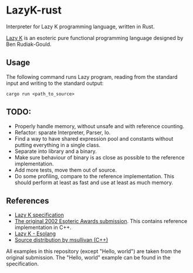 # LazyK-rust
Interpreter for Lazy K programming language, written in Rust.

[Lazy K](http://tromp.github.io/cl/lazy-k.html) is an esoteric pure functional programming language designed by Ben Rudiak-Gould. 


## Usage

The following command runs Lazy program, reading from the standard input and writing to the standard output:
```
cargo run <path_to_source>
```

## TODO:

* Properly handle memory, without unsafe and with reference counting.
* Refactor: sparate Interpreter, Parser, Io.
* Find a way to have shared expression pool and constants without putting everything in a single class.
* Separate into library and a binary.
* Make sure behaviour of binary is as close as possible to the reference implementation.
* Add more tests, move them out of source.
* Do some profiling, compare to the reference implementation. This should perform at least as fast and use at least as much memory.


## References
* [Lazy K specification](http://tromp.github.io/cl/lazy-k.html)
* [The original 2002 Esoteric Awards submission](http://esoteric.sange.fi/essie2/download/lazy-k/). This contains reference implementation in C++.
* [Lazy K - Esolang](https://esolangs.org/wiki/Lazy_K)
* [Source distribution by msullivan (C++)](https://github.com/msullivan/LazyK)

All examples in this repository (except "Hello, world") are taken from the original submission. The "Hello, world" example can be found in the specification.